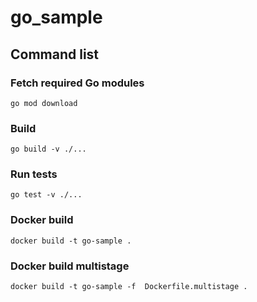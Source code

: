 # go_sample

## Command list

### Fetch required Go modules

```
go mod download
```

### Build

```
go build -v ./...
```

### Run tests

```
go test -v ./...
```

### Docker build

```
docker build -t go-sample .
```

### Docker build multistage

```
docker build -t go-sample -f  Dockerfile.multistage .
```

